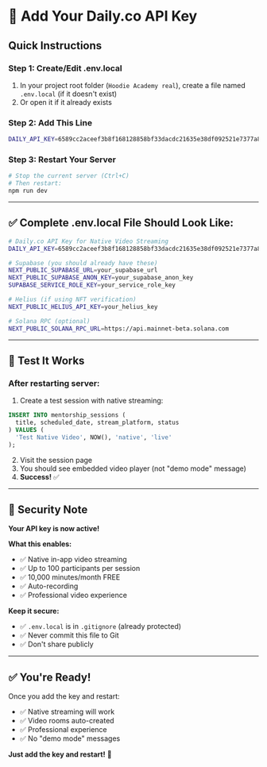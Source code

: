 # 🔑 Add Your Daily.co API Key

## Quick Instructions

### **Step 1: Create/Edit .env.local**

1. In your project root folder (`Hoodie Academy real`), create a file named `.env.local` (if it doesn't exist)
2. Or open it if it already exists

### **Step 2: Add This Line**

```bash
DAILY_API_KEY=6589cc2aceef3b8f168128858bf33dacdc21635e38df092521e7377a8bab8873
```

### **Step 3: Restart Your Server**

```bash
# Stop the current server (Ctrl+C)
# Then restart:
npm run dev
```

---

## ✅ Complete .env.local File Should Look Like:

```bash
# Daily.co API Key for Native Video Streaming
DAILY_API_KEY=6589cc2aceef3b8f168128858bf33dacdc21635e38df092521e7377a8bab8873

# Supabase (you should already have these)
NEXT_PUBLIC_SUPABASE_URL=your_supabase_url
NEXT_PUBLIC_SUPABASE_ANON_KEY=your_supabase_anon_key
SUPABASE_SERVICE_ROLE_KEY=your_service_role_key

# Helius (if using NFT verification)
NEXT_PUBLIC_HELIUS_API_KEY=your_helius_key

# Solana RPC (optional)
NEXT_PUBLIC_SOLANA_RPC_URL=https://api.mainnet-beta.solana.com
```

---

## 🧪 Test It Works

### **After restarting server:**

1. Create a test session with native streaming:
```sql
INSERT INTO mentorship_sessions (
  title, scheduled_date, stream_platform, status
) VALUES (
  'Test Native Video', NOW(), 'native', 'live'
);
```

2. Visit the session page
3. You should see embedded video player (not "demo mode" message)
4. **Success!** ✅

---

## 🔐 Security Note

**Your API key is now active!** 

**What this enables:**
- ✅ Native in-app video streaming
- ✅ Up to 100 participants per session
- ✅ 10,000 minutes/month FREE
- ✅ Auto-recording
- ✅ Professional video experience

**Keep it secure:**
- ✅ `.env.local` is in `.gitignore` (already protected)
- ✅ Never commit this file to Git
- ✅ Don't share publicly

---

## ✅ You're Ready!

Once you add the key and restart:
- ✅ Native streaming will work
- ✅ Video rooms auto-created
- ✅ Professional experience
- ✅ No "demo mode" messages

**Just add the key and restart!** 🚀

